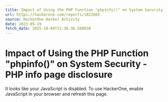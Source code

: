 ```yaml
---
title: Impact of Using the PHP Function "phpinfo()" on System Security - PHP info page disclosure
url: https://hackerone.com/reports/1822665
source: HackerOne Hacker Activity
date: 2023-05-19
fetch_date: 2025-10-04T11:36:36.508038
---
```


# Impact of Using the PHP Function "phpinfo()" on System Security - PHP info page disclosure

It looks like your JavaScript is disabled. To use HackerOne, enable JavaScript in your browser and refresh this page.